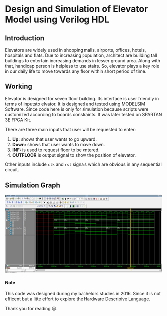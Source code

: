 # Design and Simulation of Elevator Model using Verilog HDL 

## Introduction 
Elevators are widely used in shopping malls, airports, offices, hotels, hospitals and flats. Due to increasing population, architect are building tall buildings to entertain increasing demands in lesser ground area. Along with that, handicap person is helpless to use stairs. So, elevator plays a key role in our daily life to move towards any floor within short period of time.

## Working
Elevator is designed for seven floor building. Its interface is user friendly in terms of inputsto elvator. It is designed and tested using MODELSIM Software. Since code here is only for simulation because scripts were customized according to boards constraints. It was later tested on SPARTAN 3E FPGA Kit.

There are three main inputs that user will be requested to enter:
1. **Up:** shows that user wants to go upward.
2. **Down:** shows that user wants to move down.  
3. **INF:** is used to request floor to be entered.
4. **OUTFLOOR** is output signal to show the position of elevator.

Other inputs include `clk` and `rst` signals which are obvious in any sequential circuit.

## Simulation Graph
<img src="./Images/Simulation_diagram.PNG">




#### Note
This code was designed during my bachelors studies in 2016. Since it is not efficent but a litte effort to explore the Hardware Descripive Language.

Thank you for reading :smiley:.
